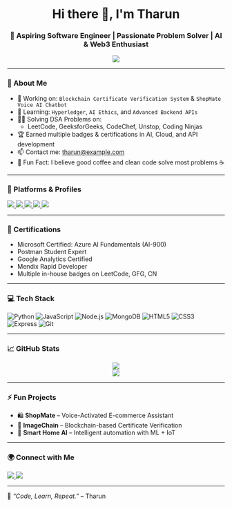 <h1 align="center">Hi there 👋, I'm Tharun</h1>
<h3 align="center">🚀 Aspiring Software Engineer | Passionate Problem Solver | AI & Web3 Enthusiast</h3>

<p align="center">
  <img src="https://readme-typing-svg.demolab.com/?lines=Welcome+to+my+GitHub!;I+code+daily+on+multiple+platforms;AI+%7C+Web3+%7C+Blockchain+%7C+Fullstack&font=Fira%20Code&center=true&width=440&height=45&color=58A6FF&vCenter=true&pause=1000&size=22" />
</p>

---

### 🧠 About Me
- 🔭 Working on: `Blockchain Certificate Verification System` & `ShopMate Voice AI Chatbot`
- 🌱 Learning: `Hyperledger`, `AI Ethics`, and `Advanced Backend APIs`
- 🧑‍💻 Solving DSA Problems on:
  - LeetCode, GeeksforGeeks, CodeChef, Unstop, Coding Ninjas
- 🏆 Earned multiple badges & certifications in AI, Cloud, and API development
- 📫 Contact me: [tharun@example.com](mailto:tharun@example.com)
- 💬 Fun Fact: I believe good coffee and clean code solve most problems ☕

---

### 🚀 Platforms & Profiles

<p align="left">
  <a href="https://leetcode.com/your_leetcode_username/" target="_blank">
    <img src="https://img.shields.io/badge/LeetCode-FFA116?style=for-the-badge&logo=leetcode&logoColor=white" />
  </a>
  <a href="https://auth.geeksforgeeks.org/user/your_gfg_username/" target="_blank">
    <img src="https://img.shields.io/badge/GeeksforGeeks-0F9D58?style=for-the-badge&logo=geeksforgeeks&logoColor=white" />
  </a>
  <a href="https://www.codechef.com/users/your_codechef_username" target="_blank">
    <img src="https://img.shields.io/badge/CodeChef-5B4638?style=for-the-badge&logo=codechef&logoColor=white" />
  </a>
  <a href="https://unstop.com/user/your_unstop_username" target="_blank">
    <img src="https://img.shields.io/badge/Unstop-330000?style=for-the-badge&logo=unstop&logoColor=white" />
  </a>
  <a href="https://www.codingninjas.com/codestudio/profile/your_codingninjas_username" target="_blank">
    <img src="https://img.shields.io/badge/Coding Ninjas-DD3A0A?style=for-the-badge&logo=codingninjas&logoColor=white" />
  </a>
</p>

---

### 🏅 Certifications
- Microsoft Certified: Azure AI Fundamentals (AI-900)
- Postman Student Expert
- Google Analytics Certified
- Mendix Rapid Developer
- Multiple in-house badges on LeetCode, GFG, CN

---

### 💻 Tech Stack

![Python](https://img.shields.io/badge/Python-FFD43B?style=flat&logo=python&logoColor=blue)
![JavaScript](https://img.shields.io/badge/JavaScript-F7DF1E?style=flat&logo=javascript&logoColor=black)
![Node.js](https://img.shields.io/badge/Node.js-339933?style=flat&logo=nodedotjs&logoColor=white)
![MongoDB](https://img.shields.io/badge/MongoDB-4EA94B?style=flat&logo=mongodb&logoColor=white)
![HTML5](https://img.shields.io/badge/HTML5-E34F26?style=flat&logo=html5&logoColor=white)
![CSS3](https://img.shields.io/badge/CSS3-1572B6?style=flat&logo=css3&logoColor=white)
![Express](https://img.shields.io/badge/Express.js-000000?style=flat&logo=express&logoColor=white)
![Git](https://img.shields.io/badge/Git-F05032?style=flat&logo=git&logoColor=white)

---

### 📈 GitHub Stats

<p align="center">
  <img src="https://github-readme-stats.vercel.app/api?username=tharun-dev&show_icons=true&theme=tokyonight" />
  <br />
  <img src="https://github-readme-streak-stats.herokuapp.com/?user=tharun-dev&theme=tokyonight" />
</p>

---

### ⚡ Fun Projects
- 🛍️ **ShopMate** – Voice-Activated E-commerce Assistant
- 🔐 **ImageChain** – Blockchain-based Certificate Verification
- 🤖 **Smart Home AI** – Intelligent automation with ML + IoT

---

### 🌍 Connect with Me

<p align="left">
  <a href="https://linkedin.com/in/tharun-dev" target="_blank">
    <img src="https://img.shields.io/badge/LinkedIn-blue?style=flat&logo=linkedin&logoColor=white" />
  </a>
  <a href="mailto:tharun@example.com">
    <img src="https://img.shields.io/badge/Gmail-D14836?style=flat&logo=gmail&logoColor=white" />
  </a>
</p>

---

🧠 *“Code, Learn, Repeat.”* – Tharun
